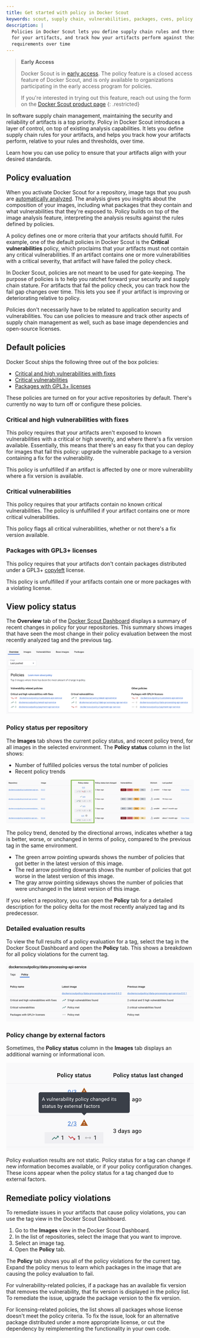 ```yaml
---
title: Get started with policy in Docker Scout
keywords: scout, supply chain, vulnerabilities, packages, cves, policy
description: |
  Policies in Docker Scout lets you define supply chain rules and thresholds
  for your artifacts, and track how your artifacts perform against those
  requirements over time
---
```


> **Early Access**
>
> Docker Scout is in [early access](/release-lifecycle/#early-access-ea). The
> policy feature is a closed access feature of Docker Scout, and is only
> available to organizations participating in the early access program for
> policies.
>
> If you're interested in trying out this feature, reach out using the form on
> the [Docker Scout product page](https://docker.com/products/docker-scout)
{: .restricted}

In software supply chain management, maintaining the security and reliability
of artifacts is a top priority. Policy in Docker Scout introduces a layer of
control, on top of existing analysis capabilities. It lets you define supply
chain rules for your artifacts, and helps you track how your artifacts perform,
relative to your rules and thresholds, over time.

Learn how you can use policy to ensure that your artifacts align with your
desired standards.

## Policy evaluation

When you activate Docker Scout for a repository, image tags that you push are
[automatically analyzed](../advanced-image-analysis.md). The analysis gives you
insights about the composition of your images, including what packages that
they contain and what vulnerabilities that they're exposed to. Policy builds on
top of the image analysis feature, interpreting the analysis results against
the rules defined by policies.

A policy defines one or more criteria that your artifacts should fulfill. For
example, one of the default policies in Docker Scout is the **Critical
vulnerabilities** policy, which proclaims that your artifacts must not contain
any critical vulnerabilities. If an artifact contains one or more
vulnerabilities with a critical severity, that artifact will have failed the
policy check.

In Docker Scout, policies are not meant to be used for gate-keeping. The
purpose of policies is to help you ratchet forward your security and supply
chain stature. For artifacts that fail the policy check, you can track how the
fail gap changes over time. This lets you see if your artifact is improving or
deteriorating relative to policy.

Policies don't necessarily have to be related to application security and
vulnerabilities. You can use policies to measure and track other aspects of
supply chain management as well, such as base image dependencies and
open-source licenses.

## Default policies

Docker Scout ships the following three out of the box policies:

- [Critical and high vulnerabilities with fixes](#critical-and-high-vulnerabilities-with-fixes)
- [Critical vulnerabilities](#critical-vulnerabilities)
- [Packages with GPL3+ licenses](#packages-with-gpl3-licenses)

These policies are turned on for your active repositories by default. There's
currently no way to turn off or configure these policies.

### Critical and high vulnerabilities with fixes

This policy requires that your artifacts aren't exposed to known
vulnerabilities with a critical or high severity, and where there's a fix
version available. Essentially, this means that there's an easy fix that you
can deploy for images that fail this policy: upgrade the vulnerable package to
a version containing a fix for the vulnerability.

This policy is unfulfilled if an artifact is affected by one or more
vulnerability where a fix version is available.

### Critical vulnerabilities

This policy requires that your artifacts contain no known critical
vulnerabilities. The policy is unfulfilled if your artifact contains one or
more critical vulnerabilities.

This policy flags all critical vulnerabilities, whether or not there's a fix
version available.

### Packages with GPL3+ licenses

This policy requires that your artifacts don't contain packages distributed
under a GPL3+ [copyleft](https://en.wikipedia.org/wiki/Copyleft) license.

This policy is unfulfilled if your artifacts contain one or more packages with
a violating license.

## View policy status

The **Overview** tab of the [Docker Scout Dashboard](https://scout.docker.com/)
displays a summary of recent changes in policy for your repositories.
This summary shows images that have seen the most change in their policy
evaluation between the most recently analyzed tag and the previous tag.

![Policy overview](../images/policy-overview.png)

### Policy status per repository

The **Images** tab shows the current policy status, and recent policy trend,
for all images in the selected environment. The **Policy status** column in the
list shows:

- Number of fulfilled policies versus the total number of policies
- Recent policy trends

![Policy status in the image list](../images/policy-image-list.png)

The policy trend, denoted by the directional arrows, indicates whether a tag is
better, worse, or unchanged in terms of policy, compared to the previous tag in
the same environment.

- The green arrow pointing upwards shows the number of policies that got better
  in the latest version of this image.
- The red arrow pointing downards shows the number of policies that got worse
  in the latest version of this image.
- The gray arrow pointing sideways shows the number of policies that were
  unchanged in the latest version of this image.

If you select a repository, you can open the **Policy** tab for a detailed
description for the policy delta for the most recently analyzed tag and its
predecessor.

### Detailed evaluation results

To view the full results of a policy evaluation for a tag, select the tag in
the Docker Scout Dashboard and open the **Policy** tab. This shows a breakdown
for all policy violations for the current tag.

![Detailed tag evaluation results](../images/policy-detailed-results.png)

### Policy change by external factors

Sometimes, the **Policy status** column in the **Images** tab displays an
additional warning or informational icon.

![Icons next to policy status](../images/policy-status-icons.png)

Policy evaluation results are not static. Policy status for a tag can change if
new information becomes available, or if your policy configuration changes.
These icons appear when the policy status for a tag changed due to external
factors.

## Remediate policy violations

To remediate issues in your artifacts that cause policy violations, you can use
the tag view in the Docker Scout Dashboard.

1. Go to the **Images** view in the Docker Scout Dashboard.
2. In the list of repositories, select the image that you want to improve.
3. Select an image tag.
4. Open the **Policy** tab.

The **Policy** tab shows you all of the policy violations for the current tag.
Expand the policy menus to learn which packages in the image that are causing
the policy evaluation to fail.

For vulnerability-related policies, if a package has an available fix version
that removes the vulnerability, that fix version is displayed in the policy
list. To remediate the issue, upgrade the package version to the fix version.

For licensing-related policies, the list shows all packages whose license
doesn't meet the policy criteria. To fix the issue, look for an alternative
package distributed under a more appropriate license, or cut the dependency by
reimplementing the functionality in your own code.
